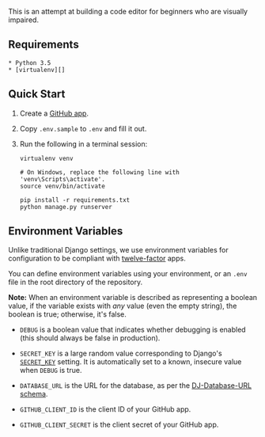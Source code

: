 This is an attempt at building a code editor for beginners who are
visually impaired.

## Requirements

```
* Python 3.5
* [virtualenv][]
```

## Quick Start

1. Create a [GitHub app][].
2. Copy `.env.sample` to `.env` and fill it out.
3. Run the following in a terminal session:

   ```
   virtualenv venv

   # On Windows, replace the following line with 'venv\Scripts\activate'.
   source venv/bin/activate

   pip install -r requirements.txt
   python manage.py runserver
   ```

## Environment Variables

Unlike traditional Django settings, we use environment variables
for configuration to be compliant with [twelve-factor][] apps.

You can define environment variables using your environment, or an `.env` file
in the root directory of the repository.

**Note:** When an environment variable is described as representing a
boolean value, if the variable exists with *any* value (even the empty
string), the boolean is true; otherwise, it's false.

* `DEBUG` is a boolean value that indicates whether debugging is enabled
  (this should always be false in production).

* `SECRET_KEY` is a large random value corresponding to Django's
  [`SECRET_KEY`][] setting. It is automatically set to a known, insecure
  value when `DEBUG` is true.

* `DATABASE_URL` is the URL for the database, as per the
  [DJ-Database-URL schema][].

* `GITHUB_CLIENT_ID` is the client ID of your GitHub app.

* `GITHUB_CLIENT_SECRET` is the client secret of your GitHub app.


[virtualenv]: https://virtualenv.pypa.io/en/stable/installation/
[twelve-factor]: http://12factor.net/
[`SECRET_KEY`]: https://docs.djangoproject.com/en/1.9/ref/settings/#secret-key
[DJ-Database-URL schema]: https://github.com/kennethreitz/dj-database-url#url-schema
[GitHub app]: https://github.com/settings/developers
